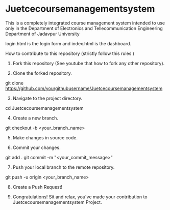 # Juetcecoursemanagementsystem
This is a completely integrated course management system intended to use only in the Department of Electronics and Tellecommunication Engineering Department of Jadavpur University

login.html is the login form and index.html is the dashboard.

How to contribute to this repository (strictly follow this rules )

1. Fork this repository (See youtube that how to fork any other repository).

2. Clone the forked repository.

git clone https://github.com/yourgithubusername/Juetcecoursemanagementsystem

3. Navigate to the project directory.

cd Juetcecoursemanagementsystem

4. Create a new branch.

git checkout -b <your_branch_name>

5. Make changes in source code.

6. Commit your changes.

  git add .
  git commit -m "<your_commit_message>"

7. Push your local branch to the remote repository.

git push -u origin <your_branch_name>

8. Create a Push Request!

9. Congratulations! Sit and relax, you've made your contribution to Juetcecoursemanagementsystem Project.
